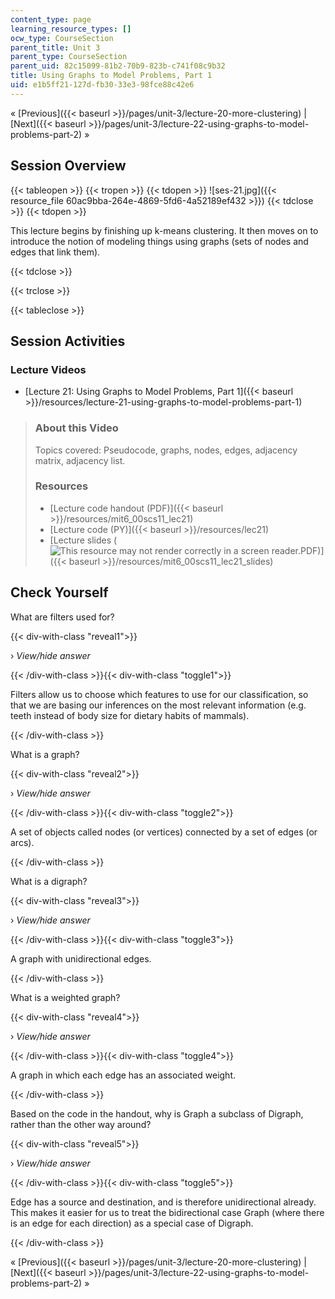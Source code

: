 ```yaml
---
content_type: page
learning_resource_types: []
ocw_type: CourseSection
parent_title: Unit 3
parent_type: CourseSection
parent_uid: 82c15099-81b2-70b9-823b-c741f08c9b32
title: Using Graphs to Model Problems, Part 1
uid: e1b5ff21-127d-fb30-33e3-98fce88c42e6
---
```


« [Previous]({{< baseurl >}}/pages/unit-3/lecture-20-more-clustering) | [Next]({{< baseurl >}}/pages/unit-3/lecture-22-using-graphs-to-model-problems-part-2) »

Session Overview
----------------

{{< tableopen >}}
{{< tropen >}}
{{< tdopen >}}
![ses-21.jpg]({{< resource_file 60ac9bba-264e-4869-5fd6-4a52189ef432 >}})
{{< tdclose >}}
{{< tdopen >}}


This lecture begins by finishing up k-means clustering. It then moves on to introduce the notion of modeling things using graphs (sets of nodes and edges that link them).


{{< tdclose >}}

{{< trclose >}}

{{< tableclose >}}

Session Activities
------------------

### Lecture Videos

*   [Lecture 21: Using Graphs to Model Problems, Part 1]({{< baseurl >}}/resources/lecture-21-using-graphs-to-model-problems-part-1)

> ### About this Video
> 
> Topics covered: Pseudocode, graphs, nodes, edges, adjacency matrix, adjacency list.
> 
> ### Resources
> 
> *   [Lecture code handout (PDF)]({{< baseurl >}}/resources/mit6_00scs11_lec21)
> *   [Lecture code (PY)]({{< baseurl >}}/resources/lec21)
> *   [Lecture slides (![This resource may not render correctly in a screen reader.](/images/inacessible.gif)PDF)]({{< baseurl >}}/resources/mit6_00scs11_lec21_slides)

Check Yourself
--------------

What are filters used for?

{{< div-with-class "reveal1">}}

› _View/hide answer_

{{< /div-with-class >}}{{< div-with-class "toggle1">}}

Filters allow us to choose which features to use for our classification, so that we are basing our inferences on the most relevant information (e.g. teeth instead of body size for dietary habits of mammals).

{{< /div-with-class >}}

What is a graph?

{{< div-with-class "reveal2">}}

› _View/hide answer_

{{< /div-with-class >}}{{< div-with-class "toggle2">}}

A set of objects called nodes (or vertices) connected by a set of edges (or arcs).

{{< /div-with-class >}}

What is a digraph?

{{< div-with-class "reveal3">}}

› _View/hide answer_

{{< /div-with-class >}}{{< div-with-class "toggle3">}}

A graph with unidirectional edges.

{{< /div-with-class >}}

What is a weighted graph?

{{< div-with-class "reveal4">}}

› _View/hide answer_

{{< /div-with-class >}}{{< div-with-class "toggle4">}}

A graph in which each edge has an associated weight.

{{< /div-with-class >}}

Based on the code in the handout, why is Graph a subclass of Digraph, rather than the other way around?

{{< div-with-class "reveal5">}}

› _View/hide answer_

{{< /div-with-class >}}{{< div-with-class "toggle5">}}

Edge has a source and destination, and is therefore unidirectional already. This makes it easier for us to treat the bidirectional case Graph (where there is an edge for each direction) as a special case of Digraph.

{{< /div-with-class >}}

« [Previous]({{< baseurl >}}/pages/unit-3/lecture-20-more-clustering) | [Next]({{< baseurl >}}/pages/unit-3/lecture-22-using-graphs-to-model-problems-part-2) »